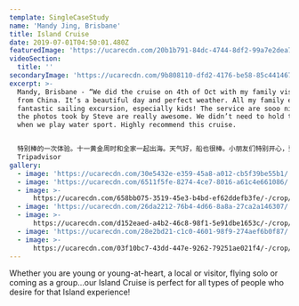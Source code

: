 ```yaml
---
template: SingleCaseStudy
name: 'Mandy Jing, Brisbane'
title: Island Cruise
date: 2019-07-01T04:50:01.480Z
featuredImage: 'https://ucarecdn.com/20b1b791-84dc-4744-8df2-99a7e2dea762/'
videoSection:
  title: ''
secondaryImage: 'https://ucarecdn.com/9b808110-dfd2-4176-be58-85c441467bc4/'
excerpt: >-
  Mandy, Brisbane - “We did the cruise on 4th of Oct with my family visiting
  from China. It’s a beautiful day and perfect weather. All my family enjoy the
  fantastic sailing excursion, especially kids! The service are sooo nice!!! And
  the photos took by Steve are really awesome. We didn’t need to hold the phone
  when we play water sport. Highly recommend this cruise.


  特别棒的一次体验。十一黄金周时和全家一起出海。天气好，船也很棒。小朋友们特别开心，整个船上跑来跑去，还体验了扬帆。老板提供的火烈鸟游泳圈特别适合照相，还有paddle很有挑战性。服务贴心，人超级好。特别还提供免费的照相服务，随时抓拍，不怕没有好照片。强烈推荐！”
  Tripadvisor
gallery:
  - image: 'https://ucarecdn.com/30e5432e-e359-45a8-a012-cb5f39be55b1/'
  - image: 'https://ucarecdn.com/6511f5fe-8274-4ce7-8016-a61c4e661086/'
  - image: >-
      https://ucarecdn.com/658bb075-3519-45e3-b4bd-ef62ddefb3fe/-/crop/1067x1293/0,191/-/preview/
  - image: 'https://ucarecdn.com/26da2212-76b4-4d66-8a8a-27ca2a146307/'
  - image: >-
      https://ucarecdn.com/d152eaed-a4b2-46c8-98f1-5e91dbe1653c/-/crop/1049x1431/0,0/-/preview/
  - image: 'https://ucarecdn.com/28e2bd21-c1c0-4601-98f9-274aef6b0f87/'
  - image: >-
      https://ucarecdn.com/03f10bc7-43dd-447e-9262-79251ae021f4/-/crop/944x1335/0,0/-/preview/
---
```

Whether you are young or young-at-heart, a local or visitor, flying solo or coming as a group…our Island Cruise is perfect for all types of people who desire for that Island experience!
